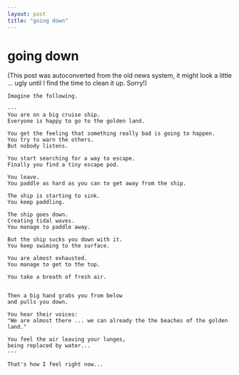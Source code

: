 ```yaml
---
layout: post
title: "going down"
---
```

<h1>going down</h1>
(This post was autoconverted from the old news system,
it might look a little ... ugly until I find the time
to clean it up.
Sorry!)

    Imagine the following.
    
    ---
    You are on a big cruise ship.
    Everyone is happy to go to the golden land.
    
    You get the feeling that something really bad is going to happen.
    You try to warn the others.
    But nobody listens.
    
    You start searching for a way to escape.
    Finally you find a tiny escape pod.
    
    You leave.
    You paddle as hard as you can to get away from the ship.
    
    The ship is starting to sink.
    You keep paddling.
    
    The ship goes down.
    Creating tidal waves.
    You manage to paddle away.
    
    But the ship sucks you down with it.
    You keep swiming to the surface.
    
    You are almost exhausted.
    You manage to get to the top.
    
    You take a breath of fresh air.
    
    
    Then a big hand grabs you from below
    and pulls you down.
    
    You hear their voices:
    "We are almost there ... we can already the the beaches of the golden land."
    
    You feel the air leaving your lunges,
    being replaced by water...
    ---
    
    That's how I feel right now...
    

